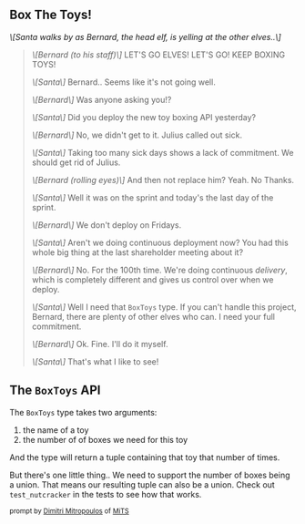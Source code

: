 ## Box The Toys!

_\\[Santa walks by as Bernard, the head elf, is yelling at the other elves..\\]_

> _\\[Bernard (to his staff)\\]_ LET'S GO ELVES! LET'S GO! KEEP BOXING TOYS!
>
> _\\[Santa\\]_ Bernard.. Seems like it's not going well.
>
> _\\[Bernard\\]_ Was anyone asking you!?
>
> _\\[Santa\\]_ Did you deploy the new toy boxing API yesterday?
>
> _\\[Bernard\\]_ No, we didn't get to it. Julius called out sick.
>
> _\\[Santa\\]_ Taking too many sick days shows a lack of commitment. We should get rid of Julius.
>
> _\\[Bernard (rolling eyes)\\]_ And then not replace him? Yeah. No Thanks.
>
> _\\[Santa\\]_ Well it was on the sprint and today's the last day of the sprint.
>
> _\\[Bernard\\]_ We don't deploy on Fridays.
>
> _\\[Santa\\]_ Aren't we doing continuous deployment now? You had this whole big thing at the last shareholder meeting about it?
>
> _\\[Bernard\\]_ No. For the 100th time. We're doing continuous _delivery_, which is completely different and gives us control over when we deploy.
>
> _\\[Santa\\]_ Well I need that `BoxToys` type. If you can't handle this project, Bernard, there are plenty of other elves who can. I need your full commitment.
>
> _\\[Bernard\\]_ Ok. Fine. I'll do it myself.
>
> _\\[Santa\\]_ That's what I like to see!

## The `BoxToys` API

The `BoxToys` type takes two arguments:

1. the name of a toy
2. the number of of boxes we need for this toy

And the type will return a tuple containing that toy that number of times.

But there's one little thing.. We need to support the number of boxes being a union. That means our resulting tuple can also be a union. Check out `test_nutcracker` in the tests to see how that works.
 

 <sub>prompt by [Dimitri Mitropoulos](https://github.com/dimitropoulos) of [MiTS](https://michigantypescript.com)</sub>